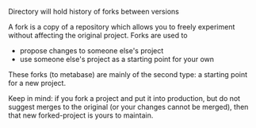 Directory will hold history of forks between versions

A fork is a copy of a repository which allows you to freely experiment without affecting the original project. Forks are used to 

- propose changes to someone else's project 
- use someone else's project as a starting point for your own 

These forks (to metabase) are mainly of the second type: a starting point for a new project.

Keep in mind: if you fork a project and put it into production, but do not suggest merges to the original (or your changes cannot be merged), then that new forked-project is yours to maintain.
